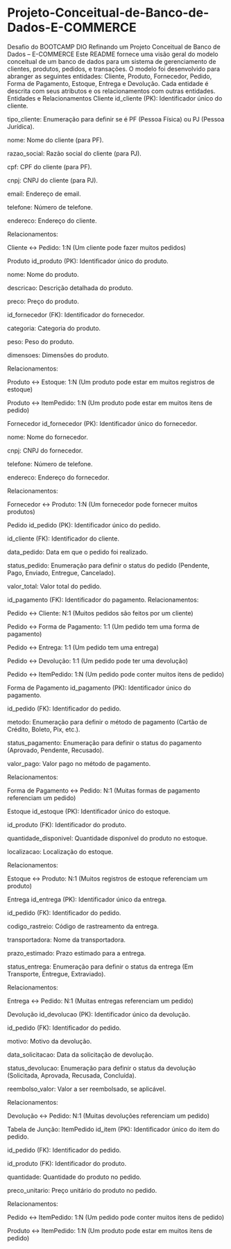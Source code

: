 # Projeto-Conceitual-de-Banco-de-Dados-E-COMMERCE
Desafio do BOOTCAMP DIO Refinando um Projeto Conceitual de Banco de Dados – E-COMMERCE
Este README fornece uma visão geral do modelo conceitual de um banco de dados para um sistema de gerenciamento de clientes, produtos, pedidos, e transações. O modelo foi desenvolvido para abranger as seguintes entidades: Cliente, Produto, Fornecedor, Pedido, Forma de Pagamento, Estoque, Entrega e Devolução. Cada entidade é descrita com seus atributos e os relacionamentos com outras entidades.
Entidades e Relacionamentos
Cliente
id_cliente (PK): Identificador único do cliente.

tipo_cliente: Enumeração para definir se é PF (Pessoa Física) ou PJ (Pessoa Jurídica).

nome: Nome do cliente (para PF).

razao_social: Razão social do cliente (para PJ).

cpf: CPF do cliente (para PF).

cnpj: CNPJ do cliente (para PJ).

email: Endereço de email.

telefone: Número de telefone.

endereco: Endereço do cliente.

Relacionamentos:

Cliente ↔ Pedido: 1:N (Um cliente pode fazer muitos pedidos)

Produto
id_produto (PK): Identificador único do produto.

nome: Nome do produto.

descricao: Descrição detalhada do produto.

preco: Preço do produto.

id_fornecedor (FK): Identificador do fornecedor.

categoria: Categoria do produto.

peso: Peso do produto.

dimensoes: Dimensões do produto.

Relacionamentos:

Produto ↔ Estoque: 1:N (Um produto pode estar em muitos registros de estoque)

Produto ↔ ItemPedido: 1:N (Um produto pode estar em muitos itens de pedido)

Fornecedor
id_fornecedor (PK): Identificador único do fornecedor.

nome: Nome do fornecedor.

cnpj: CNPJ do fornecedor.

telefone: Número de telefone.

endereco: Endereço do fornecedor.

Relacionamentos:

Fornecedor ↔ Produto: 1:N (Um fornecedor pode fornecer muitos produtos)

Pedido
id_pedido (PK): Identificador único do pedido.

id_cliente (FK): Identificador do cliente.

data_pedido: Data em que o pedido foi realizado.

status_pedido: Enumeração para definir o status do pedido (Pendente, Pago, Enviado, Entregue, Cancelado).

valor_total: Valor total do pedido.

id_pagamento (FK): Identificador do pagamento.
Relacionamentos:

Pedido ↔ Cliente: N:1 (Muitos pedidos são feitos por um cliente)

Pedido ↔ Forma de Pagamento: 1:1 (Um pedido tem uma forma de pagamento)

Pedido ↔ Entrega: 1:1 (Um pedido tem uma entrega)

Pedido ↔ Devolução: 1:1 (Um pedido pode ter uma devolução)

Pedido ↔ ItemPedido: 1:N (Um pedido pode conter muitos itens de pedido)

Forma de Pagamento
id_pagamento (PK): Identificador único do pagamento.

id_pedido (FK): Identificador do pedido.

metodo: Enumeração para definir o método de pagamento (Cartão de Crédito, Boleto, Pix, etc.).

status_pagamento: Enumeração para definir o status do pagamento (Aprovado, Pendente, Recusado).

valor_pago: Valor pago no método de pagamento.

Relacionamentos:

Forma de Pagamento ↔ Pedido: N:1 (Muitas formas de pagamento referenciam um pedido)

Estoque
id_estoque (PK): Identificador único do estoque.

id_produto (FK): Identificador do produto.

quantidade_disponivel: Quantidade disponível do produto no estoque.

localizacao: Localização do estoque.

Relacionamentos:

Estoque ↔ Produto: N:1 (Muitos registros de estoque referenciam um produto)

Entrega
id_entrega (PK): Identificador único da entrega.

id_pedido (FK): Identificador do pedido.

codigo_rastreio: Código de rastreamento da entrega.

transportadora: Nome da transportadora.

prazo_estimado: Prazo estimado para a entrega.

status_entrega: Enumeração para definir o status da entrega (Em Transporte, Entregue, Extraviado).

Relacionamentos:

Entrega ↔ Pedido: N:1 (Muitas entregas referenciam um pedido)

Devolução
id_devolucao (PK): Identificador único da devolução.

id_pedido (FK): Identificador do pedido.

motivo: Motivo da devolução.

data_solicitacao: Data da solicitação de devolução.

status_devolucao: Enumeração para definir o status da devolução (Solicitada, Aprovada, Recusada, Concluída).

reembolso_valor: Valor a ser reembolsado, se aplicável.

Relacionamentos:

Devolução ↔ Pedido: N:1 (Muitas devoluções referenciam um pedido)

Tabela de Junção: ItemPedido
id_item (PK): Identificador único do item do pedido.

id_pedido (FK): Identificador do pedido.

id_produto (FK): Identificador do produto.

quantidade: Quantidade do produto no pedido.

preco_unitario: Preço unitário do produto no pedido.

Relacionamentos:

Pedido ↔ ItemPedido: 1:N (Um pedido pode conter muitos itens de pedido)

Produto ↔ ItemPedido: 1:N (Um produto pode estar em muitos itens de pedido)
